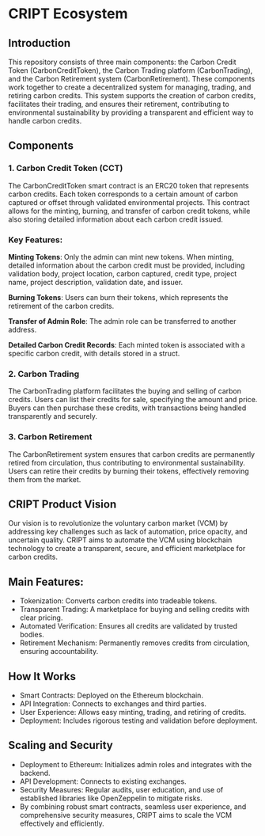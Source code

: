 # CRIPT Ecosystem

## Introduction
This repository consists of three main components: the Carbon Credit Token (CarbonCreditToken), the Carbon Trading platform (CarbonTrading), and the Carbon Retirement system (CarbonRetirement). These components work together to create a decentralized system for managing, trading, and retiring carbon credits. This system supports the creation of carbon credits, facilitates their trading, and ensures their retirement, contributing to environmental sustainability by providing a transparent and efficient way to handle carbon credits.

## Components
### 1. Carbon Credit Token (CCT)
The CarbonCreditToken smart contract is an ERC20 token that represents carbon credits. Each token corresponds to a certain amount of carbon captured or offset through validated environmental projects. This contract allows for the minting, burning, and transfer of carbon credit tokens, while also storing detailed information about each carbon credit issued.

### Key Features:
**Minting Tokens**: Only the admin can mint new tokens. When minting, detailed information about the carbon credit must be provided, including validation body, project location, carbon captured, credit type, project name, project description, validation date, and issuer.

**Burning Tokens**: Users can burn their tokens, which represents the retirement of the carbon credits.

**Transfer of Admin Role**: The admin role can be transferred to another address.

**Detailed Carbon Credit Records**: Each minted token is associated with a specific carbon credit, with details stored in a struct.

### 2. Carbon Trading
The CarbonTrading platform facilitates the buying and selling of carbon credits. Users can list their credits for sale, specifying the amount and price. Buyers can then purchase these credits, with transactions being handled transparently and securely.

### 3. Carbon Retirement
The CarbonRetirement system ensures that carbon credits are permanently retired from circulation, thus contributing to environmental sustainability. Users can retire their credits by burning their tokens, effectively removing them from the market.

## CRIPT Product Vision
Our vision is to revolutionize the voluntary carbon market (VCM) by addressing key challenges such as lack of automation, price opacity, and uncertain quality. CRIPT aims to automate the VCM using blockchain technology to create a transparent, secure, and efficient marketplace for carbon credits.

## Main Features:
- Tokenization: Converts carbon credits into tradeable tokens.
- Transparent Trading: A marketplace for buying and selling credits with clear pricing.
- Automated Verification: Ensures all credits are validated by trusted bodies.
- Retirement Mechanism: Permanently removes credits from circulation, ensuring accountability.

## How It Works
- Smart Contracts: Deployed on the Ethereum blockchain.
- API Integration: Connects to exchanges and third parties.
- User Experience: Allows easy minting, trading, and retiring of credits.
- Deployment: Includes rigorous testing and validation before deployment.

## Scaling and Security
- Deployment to Ethereum: Initializes admin roles and integrates with the backend.
- API Development: Connects to existing exchanges.
- Security Measures: Regular audits, user education, and use of established libraries like OpenZeppelin to mitigate risks.
- By combining robust smart contracts, seamless user experience, and comprehensive security measures, CRIPT aims to scale the VCM effectively and efficiently.
